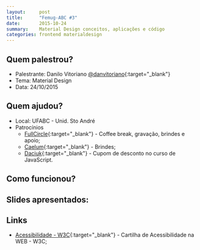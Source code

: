 ```yaml
---
layout:     post
title:      "Femug-ABC #3"
date:       2015-10-24
summary:    Material Design conceitos, aplicações e código
categories: frontend materialdesign
---
```

## Quem palestrou?
* Palestrante: Danilo Vitoriano [@danvitoriano](https://twitter.com/danvitoriano){:target="_blank"}
* Tema: Material Design
* Data: 24/10/2015

## Quem ajudou?
* Local: UFABC - Unid. Sto André
* Patrocínios
    * [FullCircle](http://www.fullcircle.com.br/){:target="_blank"} - Coffee break, gravação, brindes e apoio;
    * [Caelum](http://www.caelum.com.br/){:target="_blank"} - Brindes;
    * [Daciuk](http://blog.da2k.com.br/cursos/){:target="_blank"} - Cupom de desconto no curso de JavaScript.

## Como funcionou?


## Slides apresentados:

<script async class="speakerdeck-embed" data-id="b457b149392847abbb3b4bf172a3df6f" data-ratio="1.77777777777778" src="//speakerdeck.com/assets/embed.js"></script>

## Links 
* [Acessibilidade - W3C](http://acessibilidade.w3c.br/cartilha/fasciculo1/){:target="_blank"} - Cartilha de Acessibilidade na WEB - W3C;
